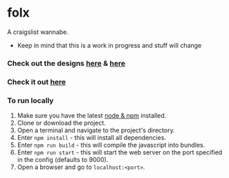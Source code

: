 # folx
A craigslist wannabe.

- Keep in mind that this is a work in progress and stuff will change

### Check out the designs [here](https://www.figma.com/file/OxiD0OdI6U4vTVvz18Xu7lHj/folx "https://www.figma.com/file/OxiD0OdI6U4vTVvz18Xu7lHj/folx") & [here](https://material.io/color/#!/?view.left=1&view.right=0&primary.color=00AA8D&secondary.color=E91E63 "https://material.io/color/#!/?view.left=1&view.right=0&primary.color=00AA8D&secondary.color=E91E63")

### Check it out [here](https://folx-app.herokuapp.com/ "https://folx-app.herokuapp.com/")

### To run locally
1. Make sure you have the latest [node & npm](https://nodejs.org/en/) installed.
2. Clone or download the project.
3. Open a terminal and navigate to the project's directory.
4. Enter `npm install` - this will install all dependencies.
5. Enter `npm run build` - this will compile the javascript into bundles.
6. Enter `npm run start` - this will start the web server on the port specified in the config (defaults to 9000).
7. Open a browser and go to `localhost:<port>`.

